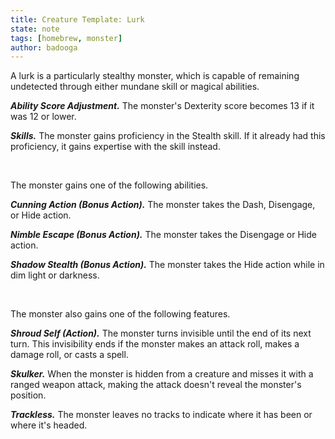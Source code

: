 ```yaml
---
title: Creature Template: Lurk
state: note
tags: [homebrew, monster]
author: badooga
---
```

A lurk is a particularly stealthy monster, which is capable of remaining undetected through either mundane skill or magical abilities.

***Ability Score Adjustment.*** The monster's Dexterity score becomes 13 if it was 12 or lower.

***Skills.*** The monster gains proficiency in the Stealth skill. If it already had this proficiency, it gains expertise with the skill instead.

<br>

The monster gains one of the following abilities.

***Cunning Action (Bonus Action).*** The monster takes the Dash, Disengage, or Hide action.

***Nimble Escape (Bonus Action).*** The monster takes the Disengage or Hide action.

***Shadow Stealth (Bonus Action).*** The monster takes the Hide action while in dim light or darkness.

<br>

The monster also gains one of the following features.

***Shroud Self (Action).*** The monster turns invisible until the end of its next turn. This invisibility ends if the monster makes an attack roll, makes a damage roll, or casts a spell.

***Skulker.*** When the monster is hidden from a creature and misses it with a ranged weapon attack, making the attack doesn't reveal the monster's position.

***Trackless.*** The monster leaves no tracks to indicate where it has been or where it's headed.
